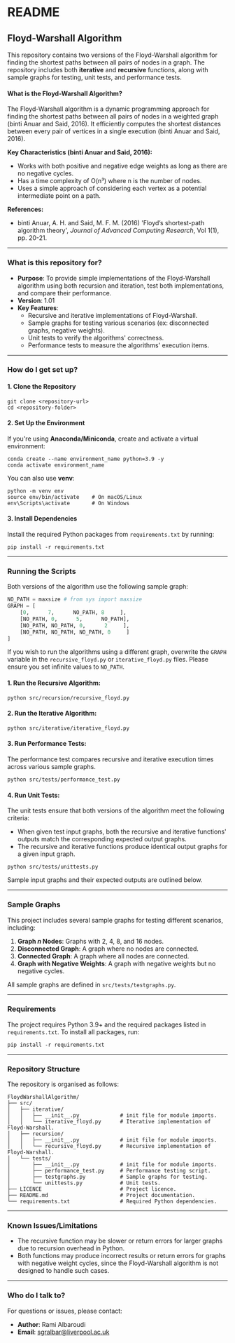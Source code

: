 # README

## Floyd-Warshall Algorithm

This repository contains two versions of the Floyd-Warshall algorithm for finding the shortest paths between all pairs of nodes in a graph. The repository includes both **iterative** and **recursive** functions, along with sample graphs for testing, unit tests, and performance tests.

#### What is the Floyd-Warshall Algorithm?

The Floyd-Warshall algorithm is a dynamic programming approach for finding the shortest paths between all pairs of nodes in a weighted graph (binti Anuar and Said, 2016). It efficiently computes the shortest distances between every pair of vertices in a single execution (binti Anuar and Said, 2016).

**Key Characteristics (binti Anuar and Said, 2016):**

- Works with both positive and negative edge weights as long as there are no negative cycles.
- Has a time complexity of O(n³) where n is the number of nodes.
- Uses a simple approach of considering each vertex as a potential intermediate point on a path.

**References:**

- binti Anuar, A. H. and Said, M. F. M. (2016) 'Floyd’s shortest-path algorithm theory', _Journal of Advanced Computing Research_, Vol 1(1), pp. 20-21.

---

### What is this repository for?

- **Purpose**: To provide simple implementations of the Floyd-Warshall algorithm using both recursion and iteration, test both implementations, and compare their performance.
- **Version**: 1.01
- **Key Features**:
  - Recursive and iterative implementations of Floyd-Warshall.
  - Sample graphs for testing various scenarios (ex: disconnected graphs, negative weights).
  - Unit tests to verify the algorithms' correctness.
  - Performance tests to measure the algorithms' execution items.

---

### How do I get set up?

#### 1. Clone the Repository

```
git clone <repository-url>
cd <repository-folder>
```

#### 2. Set Up the Environment

If you're using **Anaconda/Miniconda**, create and activate a virtual environment:

```
conda create --name environment_name python=3.9 -y
conda activate environment_name
```

You can also use **venv**:

```
python -m venv env
source env/bin/activate    # On macOS/Linux
env\Scripts\activate       # On Windows
```

#### 3. Install Dependencies

Install the required Python packages from `requirements.txt` by running:

```
pip install -r requirements.txt
```

---

### Running the Scripts

Both versions of the algorithm use the following sample graph:

```python
NO_PATH = maxsize # from sys import maxsize
GRAPH = [
    [0,      7,      NO_PATH, 8     ],
    [NO_PATH, 0,      5,      NO_PATH],
    [NO_PATH, NO_PATH, 0,      2     ],
    [NO_PATH, NO_PATH, NO_PATH, 0     ]
]
```

If you wish to run the algorithms using a different graph, overwrite the `GRAPH` variable in the `recursive_floyd.py` or `iterative_floyd.py` files. Please ensure you set infinite values to `NO_PATH`.

#### 1. Run the Recursive Algorithm:

```
python src/recursion/recursive_floyd.py
```

#### 2. Run the Iterative Algorithm:

```
python src/iterative/iterative_floyd.py
```

#### 3. Run Performance Tests:

The performance test compares recursive and iterative execution times across various sample graphs.

```
python src/tests/performance_test.py
```

#### 4. Run Unit Tests:

The unit tests ensure that both versions of the algorithm meet the following criteria:

- When given test input graphs, both the recursive and iterative functions' outputs match the corresponding expected output graphs.
- The recursive and iterative functions produce identical output graphs for a given input graph.

```
python src/tests/unittests.py
```

Sample input graphs and their expected outputs are outlined below.

---

### Sample Graphs

This project includes several sample graphs for testing different scenarios, including:

1. **Graph *n* Nodes**: Graphs with 2, 4, 8, and 16 nodes.
2. **Disconnected Graph**: A graph where no nodes are connected.
3. **Connected Graph**: A graph where all nodes are connected.
4. **Graph with Negative Weights**: A graph with negative weights but no negative cycles.

All sample graphs are defined in `src/tests/testgraphs.py`.

---

### Requirements

The project requires Python 3.9+ and the required packages listed in `requirements.txt`. To install all packages, run:

```
pip install -r requirements.txt
```

---

### Repository Structure

The repository is organised as follows:

```
FloydWarshallAlgorithm/
├── src/
│   ├── iterative/
│   │   ├── __init__.py             # init file for module imports.
│   │   └── iterative_floyd.py      # Iterative implementation of Floyd-Warshall.
│   ├── recursion/
│   │   ├── __init__.py             # init file for module imports.
│   │   └── recursive_floyd.py      # Recursive implementation of Floyd-Warshall.
│   └── tests/
│       ├── __init__.py             # init file for module imports.
│       ├── performance_test.py     # Performance testing script.
│       ├── testgraphs.py           # Sample graphs for testing.
│       └── unittests.py            # Unit tests.
├── LICENCE                         # Project licence.
├── README.md                       # Project documentation.
└── requirements.txt                # Required Python dependencies.
```

---

### Known Issues/Limitations

- The recursive function may be slower or return errors for larger graphs due to recursion overhead in Python.
- Both functions may produce incorrect results or return errors for graphs with negative weight cycles, since the Floyd-Warshall algorithm is not designed to handle such cases.

---

### Who do I talk to?

For questions or issues, please contact:

- **Author**: Rami Albaroudi
- **Email**: sgralbar@liverpool.ac.uk
